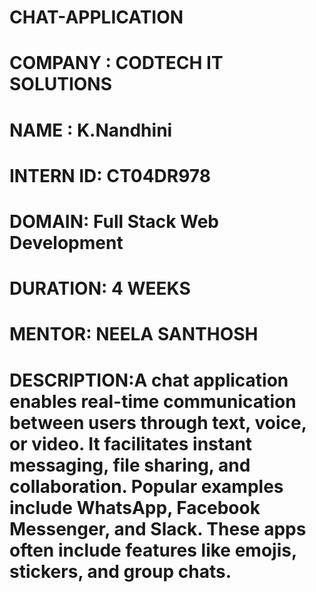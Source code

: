 # CHAT-APPLICATION
# COMPANY : CODTECH IT  SOLUTIONS
# NAME  : K.Nandhini
# INTERN ID: CT04DR978
# DOMAIN: Full Stack Web Development
# DURATION: 4 WEEKS
# MENTOR: NEELA SANTHOSH
# DESCRIPTION:A chat application enables real-time communication between users through text, voice, or video. It facilitates instant messaging, file sharing, and collaboration. Popular examples include WhatsApp, Facebook Messenger, and Slack. These apps often include features like emojis, stickers, and group chats.
